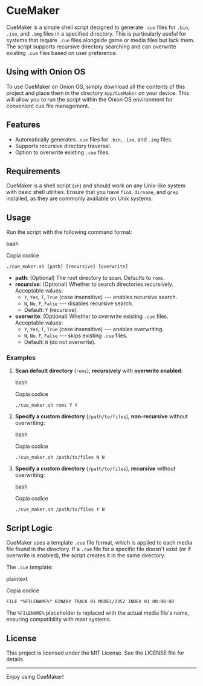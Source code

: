 CueMaker
========

CueMaker is a simple shell script designed to generate `.cue` files for `.bin`, `.iso`, and `.img` files in a specified directory. This is particularly useful for systems that require `.cue` files alongside game or media files but lack them. The script supports recursive directory searching and can overwrite existing `.cue` files based on user preference.

Using with Onion OS
-------------------

To use CueMaker on Onion OS, simply download all the contents of this project and place them in the directory `App/CueMaker` on your device. This will allow you to run the script within the Onion OS environment for convenient cue file management.

Features
--------

-   Automatically generates `.cue` files for `.bin`, `.iso`, and `.img` files.
-   Supports recursive directory traversal.
-   Option to overwrite existing `.cue` files.

Requirements
------------

CueMaker is a shell script (`sh`) and should work on any Unix-like system with basic shell utilities. Ensure that you have `find`, `dirname`, and `grep` installed, as they are commonly available on Unix systems.

Usage
-----

Run the script with the following command format:

bash

Copia codice

`./cue_maker.sh [path] [recursive] [overwrite]`

-   **path**: (Optional) The root directory to scan. Defaults to `roms`.
-   **recursive**: (Optional) Whether to search directories recursively. Acceptable values:
    -   `Y`, `Yes`, `T`, `True` (case insensitive) --- enables recursive search.
    -   `N`, `No`, `F`, `False` --- disables recursive search.
    -   Default: `Y` (recursive).
-   **overwrite**: (Optional) Whether to overwrite existing `.cue` files. Acceptable values:
    -   `Y`, `Yes`, `T`, `True` (case insensitive) --- enables overwriting.
    -   `N`, `No`, `F`, `False` --- skips existing `.cue` files.
    -   Default: `N` (do not overwrite).

### Examples

1.  **Scan default directory** (`roms`), **recursively** with **overwrite enabled**:

    bash

    Copia codice

    `./cue_maker.sh roms Y Y`

2.  **Specify a custom directory** (`/path/to/files`), **non-recursive** without overwriting:

    bash

    Copia codice

    `./cue_maker.sh /path/to/files N N`

3.  **Specify a custom directory** (`/path/to/files`), **recursive** without overwriting:

    bash

    Copia codice

    `./cue_maker.sh /path/to/files Y N`

Script Logic
------------

CueMaker uses a template `.cue` file format, which is applied to each media file found in the directory. If a `.cue` file for a specific file doesn't exist (or if overwrite is enabled), the script creates it in the same directory.

The `.cue` template:

plaintext

Copia codice

`FILE "%FILENAME%" BINARY
TRACK 01 MODE1/2352
INDEX 01 00:00:00`

The `%FILENAME%` placeholder is replaced with the actual media file's name, ensuring compatibility with most systems.

License
-------

This project is licensed under the MIT License. See the LICENSE file for details.

* * * * *

Enjoy using CueMaker!
